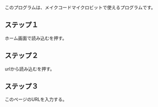このプログラムは、メイクコードマイクロビットで使えるプログラムです。
## ステップ１
ホーム画面で読み込むを押す。
## ステップ２
urlから読み込むを押す。
## ステップ３
このページのURLを入力する。

